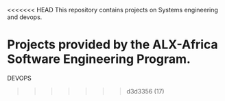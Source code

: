 <<<<<<< HEAD
This repository contains projects on Systems engineering and devops. 

Projects provided by the ALX-Africa Software Engineering Program. 
=======
DEVOPS
>>>>>>> d3d3356 (17)
